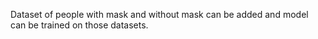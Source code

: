 Dataset of people with mask and without mask can be added and model can be trained on those datasets.
